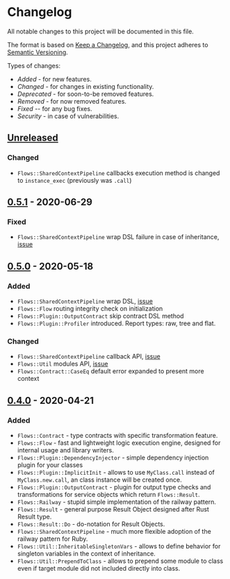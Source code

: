 # Changelog

All notable changes to this project will be documented in this file.

The format is based on [Keep a Changelog](https://keepachangelog.com/en/1.0.0/),
and this project adheres to [Semantic Versioning](https://semver.org/spec/v2.0.0.html).

Types of changes:

* _Added_ - for new features.
* _Changed_ -  for changes in existing functionality.
* _Deprecated_ - for soon-to-be removed features.
* _Removed_ - for now removed features.
* _Fixed_ -- for any bug fixes.
* _Security_ - in case of vulnerabilities.

## [Unreleased]

### Changed

* `Flows::SharedContextPipeline` callbacks execution method is changed to `instance_exec` (previously was `.call`)

## [0.5.1] - 2020-06-29

### Fixed

* `Flows::SharedContextPipeline` wrap DSL failure in case of inheritance, [issue](https://github.com/ffloyd/flows/issues/18)

## [0.5.0] - 2020-05-18

### Added

* `Flows::SharedContextPipeline` wrap DSL, [issue](https://github.com/ffloyd/flows/issues/7)
* `Flows::Flow` routing integrity check on initialization
* `Flows::Plugin::OutputContract` skip contract DSL method
* `Flows::Plugin::Profiler` introduced. Report types: raw, tree and flat.

### Changed

* `Flows::SharedContextPipeline` callback API, [issue](https://github.com/ffloyd/flows/issues/6)
* `Flows::Util` modules API, [issue](https://github.com/ffloyd/flows/issues/11)
* `Flows::Contract::CaseEq` default error expanded to present more context

## [0.4.0] - 2020-04-21

### Added

* `Flows::Contract` - type contracts with specific transformation feature.
* `Flows::Flow` - fast and lightweight logic execution engine, designed for
  internal usage and library writers.
* `Flows::Plugin::DependencyInjector` - simple dependency injection plugin for your classes
* `Flows::Plugin::ImplicitInit` - allows to use `MyClass.call` instead of
  `MyClass.new.call`, an class instance will be created once.
* `Flows::Plugin::OutputContract` - plugin for output type checks and
  transformations for service objects which return `Flows::Result`.
* `Flows::Railway` - stupid simple implementation of the railway pattern.
* `Flows::Result` - general purpose Result Object designed after Rust Result type.
* `Flows::Result::Do` - do-notation for Result Objects.
* `Flows::SharedContextPipeline` - much more flexible adoption of the railway
  pattern for Ruby.
* `Flows::Util::InheritableSingletonVars` - allows to define behavior for
  singleton variables in the context of inheritance.
* `Flows::Util::PrependToClass` - allows to prepend some module to class even if
  target module did not included directly into class.

[unreleased]: https://github.com/ffloyd/flows/compare/v0.5.1...HEAD
[0.5.1]: https://github.com/ffloyd/flows/compare/v0.5.0...v0.5.1
[0.5.0]: https://github.com/ffloyd/flows/compare/v0.4.0...v0.5.0
[0.4.0]: https://github.com/ffloyd/flows/compare/v0.3.0...v0.4.0
